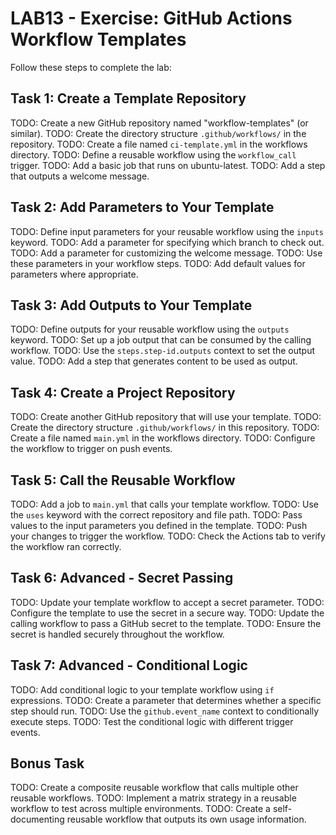 # LAB13 - Exercise: GitHub Actions Workflow Templates

Follow these steps to complete the lab:

## Task 1: Create a Template Repository
TODO: Create a new GitHub repository named "workflow-templates" (or similar).
TODO: Create the directory structure `.github/workflows/` in the repository.
TODO: Create a file named `ci-template.yml` in the workflows directory.
TODO: Define a reusable workflow using the `workflow_call` trigger.
TODO: Add a basic job that runs on ubuntu-latest.
TODO: Add a step that outputs a welcome message.

## Task 2: Add Parameters to Your Template
TODO: Define input parameters for your reusable workflow using the `inputs` keyword.
TODO: Add a parameter for specifying which branch to check out.
TODO: Add a parameter for customizing the welcome message.
TODO: Use these parameters in your workflow steps.
TODO: Add default values for parameters where appropriate.

## Task 3: Add Outputs to Your Template
TODO: Define outputs for your reusable workflow using the `outputs` keyword.
TODO: Set up a job output that can be consumed by the calling workflow.
TODO: Use the `steps.step-id.outputs` context to set the output value.
TODO: Add a step that generates content to be used as output.

## Task 4: Create a Project Repository
TODO: Create another GitHub repository that will use your template.
TODO: Create the directory structure `.github/workflows/` in this repository.
TODO: Create a file named `main.yml` in the workflows directory.
TODO: Configure the workflow to trigger on push events.

## Task 5: Call the Reusable Workflow
TODO: Add a job to `main.yml` that calls your template workflow.
TODO: Use the `uses` keyword with the correct repository and file path.
TODO: Pass values to the input parameters you defined in the template.
TODO: Push your changes to trigger the workflow.
TODO: Check the Actions tab to verify the workflow ran correctly.

## Task 6: Advanced - Secret Passing
TODO: Update your template workflow to accept a secret parameter.
TODO: Configure the template to use the secret in a secure way.
TODO: Update the calling workflow to pass a GitHub secret to the template.
TODO: Ensure the secret is handled securely throughout the workflow.

## Task 7: Advanced - Conditional Logic
TODO: Add conditional logic to your template workflow using `if` expressions.
TODO: Create a parameter that determines whether a specific step should run.
TODO: Use the `github.event_name` context to conditionally execute steps.
TODO: Test the conditional logic with different trigger events.

## Bonus Task
TODO: Create a composite reusable workflow that calls multiple other reusable workflows.
TODO: Implement a matrix strategy in a reusable workflow to test across multiple environments.
TODO: Create a self-documenting reusable workflow that outputs its own usage information. 